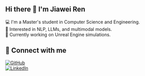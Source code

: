 ## Hi there 👋 I'm Jiawei Ren  

💻 I'm a Master's student in Computer Science and Engineering.  
🚀 Interested in NLP, LLMs, and multimodal models.  
🔧 Currently working on Unreal Engine simulations. 

## 🔗 Connect with me  
[![GitHub](https://img.shields.io/badge/GitHub-%23181717.svg?&style=for-the-badge&logo=github&logoColor=white)](https://github.com/renjw02)  
[![LinkedIn](https://img.shields.io/badge/LinkedIn-%230077B5.svg?&style=for-the-badge&logo=linkedin&logoColor=white)]([https://www.linkedin.com/in/jiaweiren](https://www.linkedin.com/in/jiawe-ren-606936345/))  

